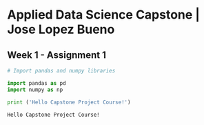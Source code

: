 <h1>Applied Data Science Capstone | Jose Lopez Bueno</h1>

<h2>Week 1 - Assignment 1</h2>


```python
# Import pandas and numpy libraries
```


```python
import pandas as pd
import numpy as np
```


```python
print ('Hello Capstone Project Course!')
```

    Hello Capstone Project Course!

